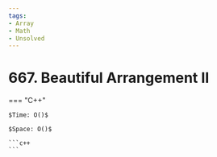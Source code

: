 ```yaml
---
tags:
- Array
- Math
- Unsolved
---
```



# 667. Beautiful Arrangement II

=== "C++"

    $Time: O()$

    $Space: O()$

    ```c++
    ```